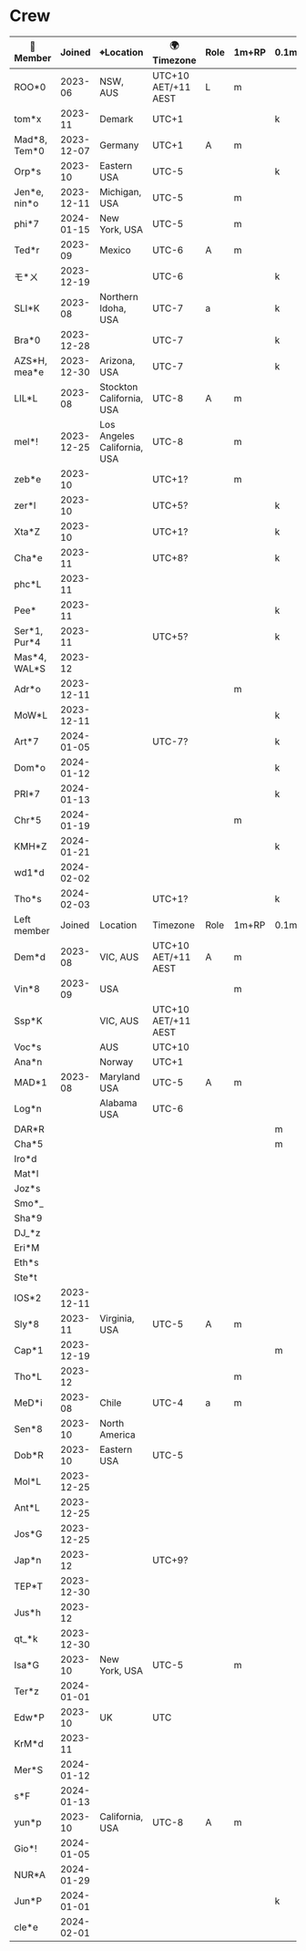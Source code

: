 # Crew

|&#x1F464;Member|Joined|&#x2316;Location|&#x1F30D;Timezone|Role|1m+RP|0.1m+PD|🔶WEC|
|--|--|--|--|--|--|--|--|
|ROO*0|2023-06|NSW, AUS|UTC+10 AET/+11 AEST|L|m||W|
|tom*x|2023-11|Demark|UTC+1|||k|W|
|Mad*8, Tem\*0|2023-12-07|Germany|UTC+1|A|m|
|Orp*s|2023-10|Eastern USA|UTC-5|||k|
|Jen*e, nin\*o|2023-12-11|Michigan, USA|UTC-5||m||W|
|phi*7|2024-01-15|New York, USA|UTC-5||m|
|Ted*r|2023-09|Mexico|UTC-6|A|m|
|モ*ㄨ|2023-12-19||UTC-6|||k|W|
|SLI*K|2023-08|Northern Idoha, USA|UTC-7|a||k|
|Bra*0|2023-12-28||UTC-7|||k|
|AZS*H, mea\*e|2023-12-30|Arizona, USA|UTC-7|||k|
|LIL*L|2023-08|Stockton California, USA|UTC-8|A|m||W|
|mel*!|2023-12-25|Los Angeles California, USA|UTC-8||m||
|zeb*e|2023-10||UTC+1?||m||W|
|zer*l|2023-10||UTC+5?|||k|W|
|Xta*Z|2023-10||UTC+1?|||k|
|Cha*e|2023-11||UTC+8?|||k|
|phc*L|2023-11||
|Pee*|2023-11|||||k|
|Ser*1, Pur\*4|2023-11||UTC+5?|||k|W|
|Mas\*4, WAL\*S|2023-12||||||W|
|Adr*o|2023-12-11||||m||
|MoW*L|2023-12-11|||||k|
|Art*7|2024-01-05||UTC-7?|||k|
|Dom*o|2024-01-12|||||k|W|
|PRI*7|2024-01-13|||||k|W|
|Chr*5|2024-01-19||||m||W|
|KMH*Z|2024-01-21|||||k|W|
|wd1*d|2024-02-02|
|Tho*s|2024-02-03||UTC+1?|||k|
|Left member|Joined|Location|Timezone|Role|1m+RP|0.1m+PD|
|Dem*d|2023-08|VIC, AUS|UTC+10 AET/+11 AEST|A|m|
|Vin*8|2023-09|USA|||m|
|Ssp*K||VIC, AUS|UTC+10 AET/+11 AEST|
|Voc*s||AUS|UTC+10|
|Ana*n||Norway|UTC+1|
|MAD*1|2023-08|Maryland USA|UTC-5|A|m|
|Log*n||Alabama USA|UTC-6|
|DAR*R||||||m|
|Cha*5||||||m|
|Iro*d|||
|Mat*l|||
|Joz*s|||
|Smo*_|||
|Sha*9|||
|DJ_*z|||
|Eri*M|||
|Eth*s|||
|Ste*t|||
|IOS*2|2023-12-11|||
|Sly*8|2023-11|Virginia, USA|UTC-5|A|m|
|Cap*1|2023-12-19|||||m|
|Tho*L|2023-12||||m|
|MeD*i|2023-08|Chile|UTC-4|a|m|
|Sen*8|2023-10|North America||
|Dob*R|2023-10|Eastern USA|UTC-5|
|Mol*L|2023-12-25|
|Ant*L|2023-12-25|
|Jos*G|2023-12-25|
|Jap*n|2023-12||UTC+9?|
|TEP*T|2023-12-30|
|Jus*h|2023-12|||
|qt_*k|2023-12-30|
|Isa*G|2023-10|New York, USA|UTC-5||m|
|Ter*z|2024-01-01|
|Edw*P|2023-10|UK|UTC|
|KrM*d|2023-11||
|Mer*S|2024-01-12|
|s*F|2024-01-13|
|yun*p|2023-10|California, USA|UTC-8|A|m|
|Gio*!|2024-01-05|
|NUR*A|2024-01-29|
|Jun*P|2024-01-01|||||k|
|cle*e|2024-02-01|
